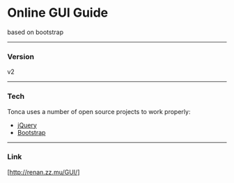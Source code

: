 # Online GUI Guide
based on bootstrap

----
### Version
v2

----
### Tech
Tonca uses a number of open source projects to work properly:

* [jQuery]
* [Bootstrap]

----
### Link
[http://renan.zz.mu/GUI/]


   [jQuery]: <http://jquery.com/>
   [Bootstrap]: <http://getbootstrap.com/>